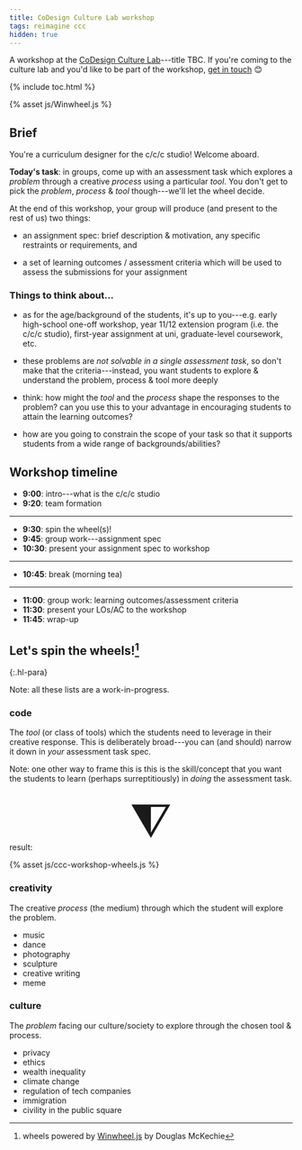 ```yaml
---
title: CoDesign Culture Lab workshop
tags: reimagine ccc
hidden: true
---
```


A workshop at the [CoDesign Culture
Lab](https://cecs.anu.edu.au/events/event-series/codesign-culture-lab)---title
TBC. If you're coming to the culture lab and you'd like to be part of the
workshop, [get in touch](mailto:ben.swift@anu.edu.au) 😊

{% include toc.html %}

<script src="http://cdnjs.cloudflare.com/ajax/libs/gsap/latest/TweenMax.min.js"></script>
{% asset js/Winwheel.js %}

## Brief

You're a curriculum designer for the c/c/c studio! Welcome aboard.

**Today's task**: in groups, come up with an assessment task which explores a
_problem_ through a creative _process_ using a particular _tool_. You don't get
to pick the _problem_, _process_ & _tool_ though---we'll let the wheel decide.

At the end of this workshop, your group will produce (and present to the rest of
us) two things:

- an assignment spec: brief description & motivation, any specific restraints or
  requirements, and 

- a set of learning outcomes / assessment criteria which will be used to assess
  the submissions for your assignment

### Things to think about...

- as for the age/background of the students, it's up to you---e.g. early
  high-school one-off workshop, year 11/12 extension program (i.e. the c/c/c
  studio), first-year assignment at uni, graduate-level coursework, etc.

- these problems are _not solvable in a single assessment task_, so don't make
  that the criteria---instead, you want students to explore & understand the
  problem, process & tool more deeply

- think: how might the _tool_ and the _process_ shape the responses to the
  problem? can you use this to your advantage in encouraging students to attain
  the learning outcomes?

- how are you going to constrain the scope of your task so that it supports
  students from a wide range of backgrounds/abilities?

## Workshop timeline

- **9:00**: intro---what is the c/c/c studio
- **9:20**: team formation

---

- **9:30**: spin the wheel(s)!
- **9:45**: group work---assignment spec
- **10:30**: present your assignment spec to workshop

---

- **10:45**: break (morning tea)

---

- **11:00**: group work: learning outcomes/assessment criteria
- **11:30**: present your LOs/AC to the workshop
- **11:45**: wrap-up

## Let's spin the wheels![^winwheel]

{:.hl-para}

Note: all these lists are a work-in-progress.

[^winwheel]: wheels powered by [Winwheel.js](http://dougtesting.net/home) by Douglas McKechie

### code

The _tool_ (or class of tools) which the students need to leverage in their
creative response. This is deliberately broad---you can (and should) narrow it
down in _your_ assessment task spec.

Note: one other way to frame this is this is the skill/concept that you want the
students to learn (perhaps surreptitiously) in _doing_ the assessment task.

<div style="width:100%;font-size:6em;text-align:center;margin-bottom:-0.3em;">⧨</div>
<canvas id="canvas" width="800" height="800" onclick='startSpin(codeWheel);'>
</canvas>

result: <span id="spin-result"></span>

{% asset js/ccc-workshop-wheels.js %}

### creativity

The creative _process_ (the medium) through which the student will explore the
problem.

- music
- dance
- photography
- sculpture
- creative writing
- meme

### culture

The _problem_ facing our culture/society to explore through the chosen tool &
process.

- privacy
- ethics
- wealth inequality
- climate change
- regulation of tech companies
- immigration
- civility in the public square
